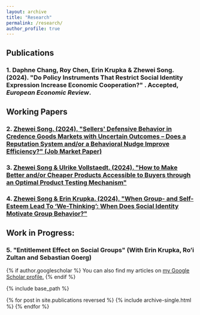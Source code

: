 ```yaml
---
layout: archive
title: "Research"
permalink: /research/
author_profile: true
---
```

## Publications
### 1. Daphne Chang, Roy Chen, Erin Krupka & Zhewei Song. (2024). "Do Policy Instruments That Restrict Social Identity Expression Increase Economic Cooperation?" . Accepted, _European Economic Review_.

## Working Papers

### 2. [Zhewei Song. (2024). "Sellers' Defensive Behavior in Credence Goods Markets with Uncertain Outcomes – Does a Reputation System and/or a Behavioral Nudge Improve Efficiency?" (Job Market Paper)](https://zheweisong.github.io/files/DefensiveTreatment.pdf)

### 3.	[Zhewei Song & Ulrike Vollstaedt. (2024). "How to Make Better and/or Cheaper Products Accessible to Buyers through an Optimal Product Testing Mechanism"](https://zheweisong.github.io/files/ProductTesting.pdf)

### 4. [Zhewei Song & Erin Krupka. (2024). "When Group- and Self-Esteem Lead To ‘We-Thinking’: When Does Social Identity Motivate Group Behavior?"](https://zheweisong.github.io/files/Wethinking.pdf) 






## Work in Progress:
### 5. "Entitlement Effect on Social Groups" (With Erin Krupka, Ro’i Zultan and Sebastian Goerg)

{% if author.googlescholar %}
  You can also find my articles on <u><a href="{{author.googlescholar}}">my Google Scholar profile</a>.</u>
{% endif %}

{% include base_path %}

{% for post in site.publications reversed %}
  {% include archive-single.html %}
{% endfor %}
